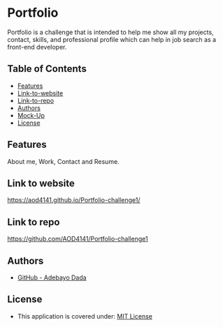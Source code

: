 

# Portfolio
Portfolio is a challenge that is intended to help me show all my projects, contact, skills, and professional profile which can help in job search as a front-end developer. 


## Table of Contents

* [Features](#features)
* [Link-to-website](#link-to-website)
* [Link-to-repo](#link-to-repo)
* [Authors](#authors)
* [Mock-Up](#mock-up)
* [License](#license)


## Features

About me, Work, Contact and Resume.

## Link to website

https://aod4141.github.io/Portfolio-challenge1/

## Link to repo

https://github.com/AOD4141/Portfolio-challenge1

## Authors

- [GitHub - Adebayo Dada](https://github.com/AOD4141)



## License

- This application is covered under: [MIT License](https://choosealicense.com/licenses/mit)